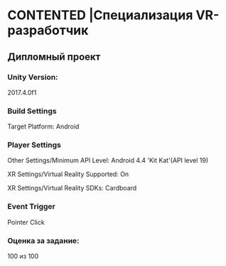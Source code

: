 # CONTENTED |Специализация VR-разработчик

## Дипломный проект

### Unity Version:

2017.4.0f1

### Build Settings

Target Platform: Android

### Player Settings

Other Settings/Minimum API Level: Android 4.4 'Kit Kat'(API level 19)

XR Settings/Virtual Reality Supported: On

XR Settings/Virtual Reality SDKs: Cardboard

### Event Trigger

Pointer Click

### Оценка за задание:

100 из 100
